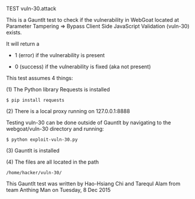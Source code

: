 TEST vuln-30.attack

This is a Gauntlt test to check if the vulnerability in WebGoat located at Parameter Tampering => Bypass Client Side JavaScript Validation (vuln-30) exists.

It will return a

* 1 (error) if the vulnerability is present

* 0 (success) if the vulnerability is fixed (aka not present)

This test assumes 4 things:

(1) The Python library Requests is installed

`$ pip install requests`

(2) There is a local proxy running on 127.0.0.1:8888

Testing vuln-30 can be done outside of Gauntlt by navigating to the webgoat/vuln-30 directory and running:

`$ python exploit-vuln-30.py`

(3) Gauntlt is installed

(4) The files are all located in the path

`/home/hacker/vuln-30/`

This Gauntlt test was written by Hao-Hsiang Chi and Tarequl Alam from team Anthing Man on Tuesday, 8 Dec 2015
